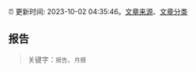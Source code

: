 :alarm_clock: 更新时间: 2023-10-02 04:35:46。[文章来源](/README.md)、[文章分类](/TAGS.md)

## 报告


> 关键字：`报告`、`月报`



